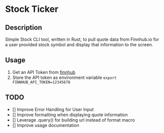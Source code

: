 # Stock Ticker

## Description

Simple Stock CLI tool, written in Rust, to pull quote data from Finnhub.io for a user provided stock symbol and display that information to the screen.

## Usage

1. Get an API Token from [finnhub](https://finnhub.io/)
2. Store the API token as environment variable `export FINNHUB_API_TOKEN=12345678`

## TODO

- [] Improve Error Handling for User Input
- [] Improve formatting when displaying quote information
- [] Leverage .query() for building url instead of format macro
- [] Improve usage documentation
